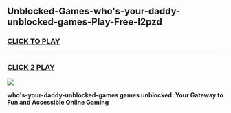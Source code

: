 
## Unblocked-Games-who's-your-daddy-unblocked-games-Play-Free-l2pzd
<h3>
<a href="https://premium76.site?title=who's-your-daddy-unblocked-games&ref=17A">CLICK TO PLAY</a></h3>
<hr>

<h3>
<a href="https://premium76.site?title=who's-your-daddy-unblocked-games&ref=17A">CLICK 2 PLAY</a>
  
</h3>

<a href="https://premium76.site?title=who's-your-daddy-unblocked-games&ref=17A"><img src="https://clearcache.store/games.png"></a>


**who's-your-daddy-unblocked-games games unblocked: Your Gateway to Fun and Accessible Online Gaming**
